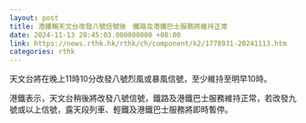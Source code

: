 ```yaml
---
layout: post
title: 港鐵稱天文台改發八號信號後　鐵路及港鐵巴士服務將維持正常
date: 2024-11-13 20:45:03.000000000 +08:00
link: https://news.rthk.hk/rthk/ch/component/k2/1778931-20241113.htm
categories: rthk
---
```


天文台將在晚上11時10分改發八號烈風或暴風信號，至少維持至明早10時。

港鐵表示，天文台稍後將改發八號信號，鐵路及港鐵巴士服務維持正常，若改發九號或以上信號，露天段列車、輕鐵及港鐵巴士服務將即時暫停。
